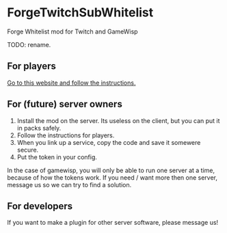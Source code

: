 ForgeTwitchSubWhitelist
=======================

Forge Whitelist mod for Twitch and GameWisp

TODO: rename.

For players
-----------

[Go to this website and follow the instructions.](http://doubledoordev.net/?p=linking)

For (future) server owners
--------------------------

1. Install the mod on the server. Its useless on the client, but you can put it in packs safely.
2. Follow the instructions for players.
3. When you link up a service, copy the code and save it somewere secure.
4. Put the token in your config.

In the case of gamewisp, you will only be able to run one server at a time, because of how the tokens work.
If you need / want more then one server, message us so we can try to find a solution.

For developers
--------------

If you want to make a plugin for other server software, please message us!
